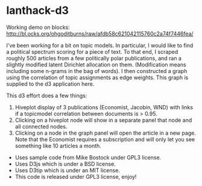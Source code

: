 # lanthack-d3

Working demo on blocks: http://bl.ocks.org/ohgoditburns/raw/afdb58c621042115760c2a74f7446fea/

I've been working for a bit on topic models. In particular, I would like to find a political spectrum scoring for a piece of text. To that end, I scraped roughly 500 articles from a few politically polar publications, and ran a slightly modified latent Dirichlet allocation on them. (Modification means including some n-grams in the bag of words). I then constructed a graph using the correlation of topic assignments as edge weights. This graph is supplied to the d3 application here.

This d3 effort does a few things:

1. Hiveplot display of 3 publications (Economist, Jacobin, WND) with links if a topicmodel correlation between documents is > 0.95.
2. Clicking on a hiveplot node will show in a separate panel that node and all connected nodes. 
3. Clicking on a node in the graph panel will open the article in a new page. Note that the Economist requires a subscription and will only let you see something like 10 articles a month.


- Uses sample code from Mike Bostock under GPL3 license. 
- Uses D3js which is under a BSD license. 
- Uses D3tip which is under an MIT license.
- This code is released under GPL3 license, enjoy!

